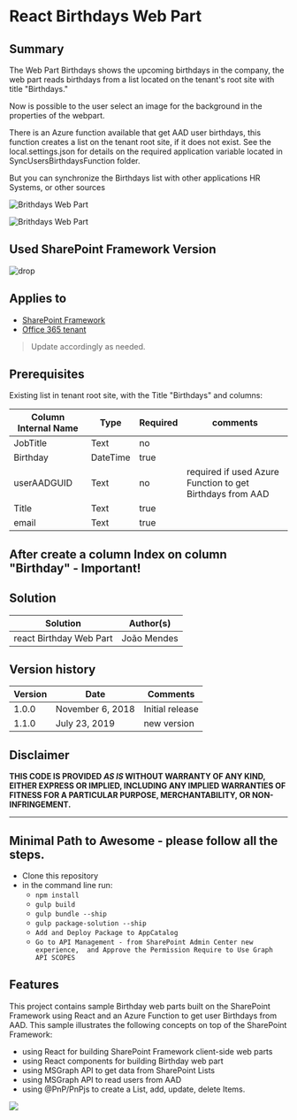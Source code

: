 # React Birthdays Web Part

## Summary
The Web Part Birthdays shows the upcoming birthdays in the company, the web part reads birthdays from a list located on the tenant's root site with title "Birthdays."

Now is possible to the user select an image for the background in the properties of the webpart.


There is an Azure function available that get AAD user birthdays, this function creates a list on the tenant root site, if it does not exist.
See the local.settings.json for details on the required application variable located in SyncUsersBirthdaysFunction folder.

But you can synchronize the Birthdays list with other applications HR Systems, or other sources

![Brithdays Web Part](./assets/birthdays.gif)

![Brithdays Web Part](./assets/birthdays.png)


## Used SharePoint Framework Version 
![drop](https://img.shields.io/badge/version-GA-green.svg)

## Applies to

* [SharePoint Framework](https:/dev.office.com/sharepoint)
* [Office 365 tenant](https://dev.office.com/sharepoint/docs/spfx/set-up-your-development-environment)

> Update accordingly as needed.

## Prerequisites
 
Existing list in tenant root site, with the Title "Birthdays"  and columns:

Column Internal Name|Type|Required| comments
--------------------|----|--------|----------
JobTitle| Text| no|
Birthday| DateTime | true|
userAADGUID| Text| no | required if used Azure Function to get Birthdays from AAD
Title| Text| true
email| Text| true

## After create a column Index on column "Birthday" - Important!

## Solution

Solution|Author(s)
--------|---------
react Birthday Web Part|João Mendes

## Version history

Version|Date|Comments
-------|----|--------
1.0.0|November 6, 2018|Initial release
1.1.0|July 23, 2019 | new version

## Disclaimer
**THIS CODE IS PROVIDED *AS IS* WITHOUT WARRANTY OF ANY KIND, EITHER EXPRESS OR IMPLIED, INCLUDING ANY IMPLIED WARRANTIES OF FITNESS FOR A PARTICULAR PURPOSE, MERCHANTABILITY, OR NON-INFRINGEMENT.**

---

## Minimal Path to Awesome - please follow all the steps.

- Clone this repository
- in the command line run:
  - `npm install`
  - `gulp build`
  - `gulp bundle --ship`
  - `gulp package-solution --ship`
  - `Add and Deploy Package to AppCatalog `
  - `Go to API Management - from SharePoint Admin Center new experience,  and Approve the Permission Require to Use Graph API SCOPES`

 

## Features
This project contains sample Birthday web parts built on the SharePoint Framework using React
and an Azure Function to get user Birthdays from AAD.
This sample illustrates the following concepts on top of the SharePoint Framework:
- using React for building SharePoint Framework client-side web parts
- using React components for building Birthday web part
- using MSGraph API to get data from SharePoint Lists 
- using MSGraph API to read users from AAD
- using @PnP/PnPjs to create a List, add, update, delete Items.
 

<img src="https://telemetry.sharepointpnp.com/sp-dev-fx-webparts/samples/react-birthdays" />

